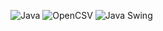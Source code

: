 <!-- Badges en una sola línea -->
![Java](https://img.shields.io/badge/Java-ED8B00?style=for-the-badge&logo=java&logoColor=white)
![OpenCSV](https://img.shields.io/badge/OpenCSV-00A8E1?style=for-the-badge&logoColor=white)
![Java Swing](https://img.shields.io/badge/Java_Swing-5382a1?style=for-the-badge&logo=oracle&logoColor=white)
